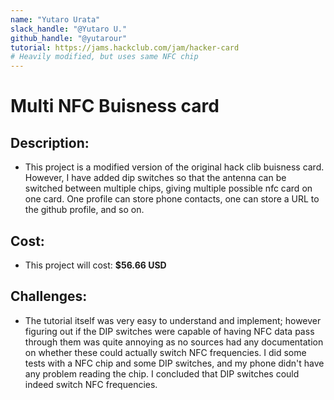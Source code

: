 ```yaml
---
name: "Yutaro Urata"
slack_handle: "@Yutaro U."
github_handle: "@yutarour"
tutorial: https://jams.hackclub.com/jam/hacker-card
# Heavily modified, but uses same NFC chip
---
```


# Multi NFC Buisness card

<!-- Describe your board in 2-3 sentences. What are you making? What will it do? -->
## Description:
- This project is a modified version of the original hack clib buisness card. However, I have added dip switches so that the antenna can be switched between multiple chips, giving multiple possible nfc card on one card. One profile can store phone contacts, one can store a URL to the github profile, and so on. 
<!-- How much is it going to cost? -->
## Cost:
- This project will cost: **$56.66 USD**
<!-- Tell us a little bit about your design process. What were some challenges? What helped? ***Totally optional*** -->

## Challenges:
- The tutorial itself was very easy to understand and implement; however figuring out if the DIP switches were capable of having NFC data pass through them was quite annoying as no sources had any documentation on whether these could actually switch NFC frequencies. I did some tests with a NFC chip and some DIP switches, and my phone didn't have any problem reading the chip. I concluded that DIP switches could indeed switch NFC frequencies. 
